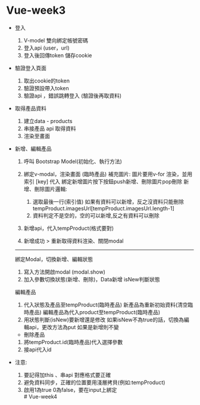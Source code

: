 # Vue-week3


- 登入
  1. V-model 雙向綁定帳號密碼
  2. 登入api (user，url)
  3. 登入後回傳token 儲存cookie 

- 驗證登入頁面
  1. 取出cookie的token
  2. 驗證預設帶入token
  3. 驗證api ，錯誤跳轉登入 (驗證後再取資料)

- 取得產品資料
  1. 建立data - products
  2. 串接產品 api 取得資料
  3. 渲染至畫面

- 新增、編輯產品
  1. 呼叫 Bootstrap Model(初始化、執行方法)
  2. 綁定v-modal，渲染畫面 (臨時產品)
     補充圖片:
     圖片要用v-for 渲染，並用索引 [key] 代入
     綁定新增圖片按下按鈕push新增、刪除圖片pop刪除
     新增、刪除圖片邏輯:
     1. 選取最後一行(索引值) 如果有資料可以新增，反之沒資料只能刪除
        tempProduct.imagesUrl[tempProduct.imagesUrl.length-1]
     2. 資料判定不是空的，空的可以新增,反之有資料可以刪除

  3. 新增api，代入tempProduct(格式要對)
  4. 新增成功 > 重新取得資料渲染、關閉modal
  --------------------------------------------------------
  綁定Modal，切換新增、編輯狀態
  1. 寫入方法開啟modal (modal.show)
  2. 加入參數切換狀態(新增、刪除)，Data新增 isNew判斷狀態

  編輯產品
  1. 代入狀態及產品至tempProduct(臨時產品)
      新產品為重新初始資料(清空臨時產品)
      編輯產品為代入product至tempProduct(臨時產品)
  2. 用狀態判斷(isNew)要新增還是修改
      如果isNew不為true的話，切換為編輯api，更改方法為put
      如果是新增則不變

  - 刪除產品
  1. 將tempProduct.id(臨時產品)代入選擇參數
  2. 接api代入id

- 注意:
  1. 要記得加this 、串api 對應格式要正確
  2. 避免資料同步，正確的位置要用淺層拷貝(例如:tempProduct)
  3. 啟用1為true 0為false，要在input上綁定      
#   V u e - w e e k 4  
 